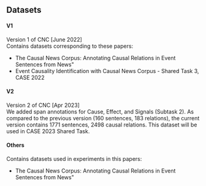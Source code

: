 ## Datasets


#### V1

Version 1 of CNC [June 2022]<br>
Contains datasets corresponding to these papers:

* The Causal News Corpus: Annotating Causal Relations in Event Sentences from News"
* Event Causality Identification with Causal News Corpus - Shared Task 3, CASE 2022


#### V2

Version 2 of CNC [Apr 2023]<br>
We added span annotations for Cause, Effect, and Signals (Subtask 2). As compared to the previous version (160 sentences, 183 relations), the current version contains 1771 sentences, 2498 causal relations. 
This dataset will be used in CASE 2023 Shared Task.


#### Others

Contains datasets used in experiments in this papers:

* The Causal News Corpus: Annotating Causal Relations in Event Sentences from News"

